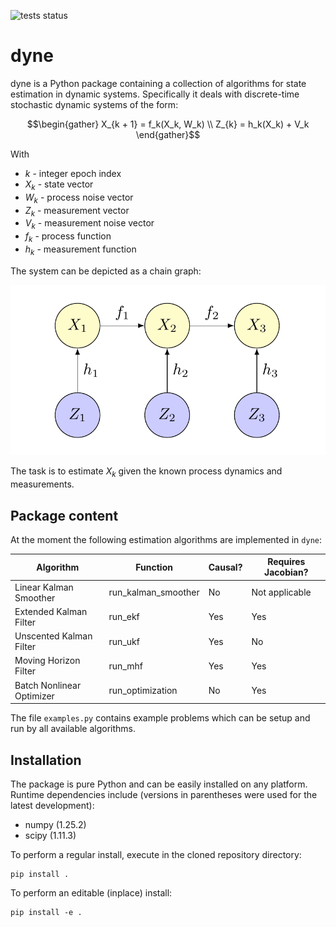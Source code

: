 ![tests status](https://github.com/nmayorov/dyne/actions/workflows/build_and_test.yaml/badge.svg)

# dyne

dyne is a Python package containing a collection of algorithms for state estimation in dynamic 
systems.
Specifically it deals with discrete-time stochastic dynamic systems of the form:

```math
\begin{gather}
X_{k + 1} = f_k(X_k, W_k) \\
Z_{k} = h_k(X_k) + V_k
\end{gather}
```
With

- $k$ - integer epoch index
- $X_k$ - state vector
- $W_k$ - process noise vector
- $Z_k$ - measurement vector
- $V_k$ - measurement noise vector
- $f_k$ - process function
- $h_k$ - measurement function

The system can be depicted as a chain graph:

![chain graph](graph.png)

The task is to estimate $X_k$ given the known process dynamics and measurements.

## Package content

At the moment the following estimation algorithms are implemented in `dyne`:

| Algorithm                 | Function            | Causal? | Requires Jacobian? |
|---------------------------|---------------------|---------|--------------------|
| Linear Kalman Smoother    | run_kalman_smoother | No      | Not applicable     |
| Extended Kalman Filter    | run_ekf             | Yes     | Yes                | 
| Unscented Kalman Filter   | run_ukf             | Yes     | No                 |
| Moving Horizon Filter     | run_mhf             | Yes     | Yes                |
| Batch Nonlinear Optimizer | run_optimization    | No      | Yes                |

The file `examples.py` contains example problems which can be setup and run by all available 
algorithms.

## Installation

The package is pure Python and can be easily installed on any platform.
Runtime dependencies include (versions in parentheses were used for the latest development):

* numpy (1.25.2)
* scipy (1.11.3)

To perform a regular install, execute in the cloned repository directory: 
```shell
pip install .
```
To perform an editable (inplace) install:
```shell
pip install -e .
```
